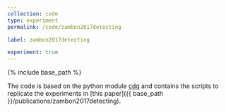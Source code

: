 ```yaml
---
collection: code
type: experiment
permalink: /code/zambon2017detecting

label: zambon2017detecting

experiment: true
---
```


{% include base_path %}

The code is based on the python module [cdg](https://github.com/dzambon/cdg.git) and contains the scripts to replicate the experiments in [this paper]({{ base_path }}/publications/zambon2017detecting).
